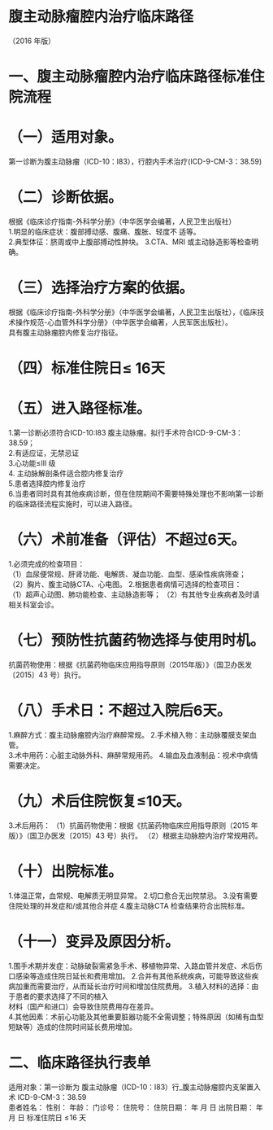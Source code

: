 # 腹主动脉瘤腔内治疗临床路径  
（2016 年版）  
# 一、腹主动脉瘤腔内治疗临床路径标准住院流程  
# （一）适用对象。  
第一诊断为腹主动脉瘤（ICD-10：I83），行腔内手术治疗(ICD-9-CM-3：38.59)  
# （二）诊断依据。  
根据《临床诊疗指南-外科学分册》（中华医学会编著，人民卫生出版社）  
1.明显的临床症状：腹部搏动感、腹痛、腹胀、轻度不 适等。  
2.典型体征：脐周或中上腹部搏动性肿块。 3.CTA、MRI 或主动脉造影等检查明确。  
# （三）选择治疗方案的依据。  
根据《临床诊疗指南-外科学分册》（中华医学会编著，人民卫生出版社），《临床技术操作规范-心血管外科学分册》（中华医学会编著，人民军医出版社）。  
具有腹主动脉瘤腔内修复治疗指征。  
# （四）标准住院日≤ 16天  
# （五）进入路径标准。  
1.第一诊断必须符合ICD-10:I83 腹主动脉瘤。拟行手术符合ICD-9-CM-3：38.59；  
2.有适应证，无禁忌证  
3.心功能≤III 级  
4. 主动脉解剖条件适合腔内修复治疗  
5.患者选择腔内修复治疗  
6.当患者同时具有其他疾病诊断，但在住院期间不需要特殊处理也不影响第一诊断的临床路径流程实施时，可以进入路径。  
# （六）术前准备（评估）不超过6天。  
1.必须完成的检查项目：  
（1）血尿便常规、肝肾功能、电解质、凝血功能、血型、感染性疾病筛查；  
（2）胸片、腹主动脉CTA、心电图。 2.根据患者病情可选择的检查项目：  
（1）超声心动图、肺功能检查、主动脉造影等； （2）有其他专业疾病者及时请相关科室会诊。  
# （七）预防性抗菌药物选择与使用时机。  
抗菌药物使用：根据《抗菌药物临床应用指导原则（2015年版）》（国卫办医发〔2015〕43 号）执行。  
# （八）手术日：不超过入院后6天。  
1.麻醉方式：腹主动脉瘤腔内治疗麻醉常规。 2.手术植入物：主动脉覆膜支架血管。  
3.术中用药：心脏主动脉外科、麻醉常规用药。 4.输血及血液制品：视术中病情需要决定。  
# （九）术后住院恢复≤10天。  
3.术后用药： （1）抗菌药物使用：根据《抗菌药物临床应用指导原则（2015 年版）》（国卫办医发〔2015〕43 号）执行。 （2）根据主动脉腔内治疗常规用药。  
# （十）出院标准。  
1.体温正常，血常规、电解质无明显异常。 2.切口愈合无出院禁忌。 3.没有需要住院处理的并发症和/或其他合并症 4.腹主动脉CTA 检查结果符合出院标准。  
# （十一）变异及原因分析。  
1.围手术期并发症：动脉破裂需紧急手术、移植物异常、入路血管并发症、术后伤口感染等造成住院日延长和费用增加。 2.合并有其他系统疾病，可能导致这些疾病加重而需要治疗，从而延长治疗时间和增加住院费用。 3.植入材料的选择：由于患者的要求选择了不同的植入  
材料（国产和进口）会导致住院费用存在差异。  
4.其他因素：术前心功能及其他重要脏器功能不全需调整；特殊原因（如稀有血型短缺等）造成的住院时间延长费用增加。  
# 二、临床路径执行表单  
适用对象：第一诊断为  腹主动脉瘤（ICD-10：I83）行_腹主动脉瘤腔内支架置入术 ICD-9-CM-3：38.59  
患者姓名：       性别：   年龄：    门诊号：       住院号：           住院日期：    年    月    日 出院日期：    年    月    日  标准住院日 $\leqslant\!16$ 天  
